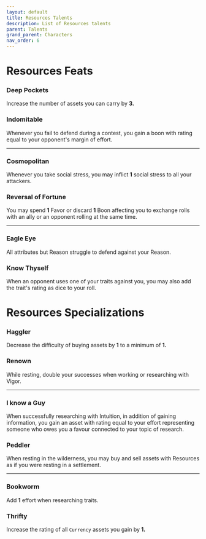 ```yaml
---
layout: default
title: Resources Talents
description: List of Resources talents
parent: Talents
grand_parent: Characters
nav_order: 6
---
```


# Resources Feats

### Deep Pockets

Increase the number of assets you can carry by **3.**

### Indomitable

Whenever you fail to defend during a contest, you gain a boon with rating equal to your opponent's margin of effort.

---

### Cosmopolitan

Whenever you take social stress, you may inflict **1** social stress to all your attackers.

### Reversal of Fortune

You may spend **1** Favor or discard **1** Boon affecting you to exchange rolls with an ally or an opponent rolling at the same time.

---

### Eagle Eye

All attributes but Reason struggle to defend against your Reason.

### Know Thyself

When an opponent uses one of your traits against you, you may also add the trait's rating as dice to your roll.



# Resources Specializations

### Haggler

Decrease the difficulty of buying assets by **1** to a minimum of **1.**

### Renown

While resting, double your successes when working or researching with Vigor.

---

### I know a Guy

When successfully researching with Intuition, in addition of gaining information, you gain an asset with rating equal to your effort representing someone who owes you a favour connected to your topic of research.

### Peddler

When resting in the wilderness, you may buy and sell assets with Resources as if you were resting in a settlement.

---

### Bookworm

Add **1** effort when researching traits.

### Thrifty

Increase the rating of all `Currency` assets you gain by **1.**
